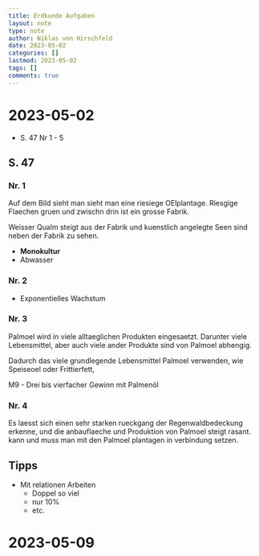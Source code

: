 ```yaml
---
title: Erdkunde Aufgaben
layout: note
type: note
author: Niklas von Hirschfeld
date: 2023-05-02
categories: []
lastmod: 2023-05-02
tags: []
comments: true
---
```


# 2023-05-02

- S. 47 Nr 1 - 5

## S. 47

### Nr. 1

Auf dem Bild sieht man sieht man eine riesiege OElplantage. Riesgige Flaechen
gruen und zwischn drin ist ein grosse Fabrik.

Weisser Qualm steigt aus der Fabrik und kuenstlich angelegte Seen sind neben der
Fabrik zu sehen.

- **Monokultur**
- Abwasser

### Nr. 2

- Exponentielles Wachstum


### Nr. 3

Palmoel wird in viele alltaeglichen Produkten eingesaetzt. Darunter viele Lebensmittel,
aber auch viele ander Produkte sind von Palmoel abhengig.

Dadurch das viele grundlegende Lebensmittel Palmoel verwenden, wie Speiseoel oder Frittierfett,

M9 - Drei bis vierfacher Gewinn mit Palmenöl

### Nr. 4

Es laesst sich einen sehr starken rueckgang der Regenwaldbedeckung erkenne, 
und die anbauflaeche und Produktion von Palmoel steigt rasant.
kann und muss man mit den Palmoel plantagen in verbindung setzen.

## Tipps

- Mit relationen Arbeiten
    - Doppel so viel
    - nur 10%
    - etc.

# 2023-05-09

